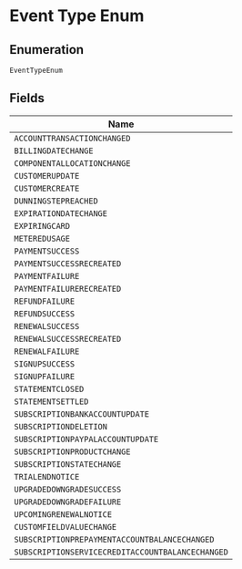 
# Event Type Enum

## Enumeration

`EventTypeEnum`

## Fields

| Name |
|  --- |
| `ACCOUNTTRANSACTIONCHANGED` |
| `BILLINGDATECHANGE` |
| `COMPONENTALLOCATIONCHANGE` |
| `CUSTOMERUPDATE` |
| `CUSTOMERCREATE` |
| `DUNNINGSTEPREACHED` |
| `EXPIRATIONDATECHANGE` |
| `EXPIRINGCARD` |
| `METEREDUSAGE` |
| `PAYMENTSUCCESS` |
| `PAYMENTSUCCESSRECREATED` |
| `PAYMENTFAILURE` |
| `PAYMENTFAILURERECREATED` |
| `REFUNDFAILURE` |
| `REFUNDSUCCESS` |
| `RENEWALSUCCESS` |
| `RENEWALSUCCESSRECREATED` |
| `RENEWALFAILURE` |
| `SIGNUPSUCCESS` |
| `SIGNUPFAILURE` |
| `STATEMENTCLOSED` |
| `STATEMENTSETTLED` |
| `SUBSCRIPTIONBANKACCOUNTUPDATE` |
| `SUBSCRIPTIONDELETION` |
| `SUBSCRIPTIONPAYPALACCOUNTUPDATE` |
| `SUBSCRIPTIONPRODUCTCHANGE` |
| `SUBSCRIPTIONSTATECHANGE` |
| `TRIALENDNOTICE` |
| `UPGRADEDOWNGRADESUCCESS` |
| `UPGRADEDOWNGRADEFAILURE` |
| `UPCOMINGRENEWALNOTICE` |
| `CUSTOMFIELDVALUECHANGE` |
| `SUBSCRIPTIONPREPAYMENTACCOUNTBALANCECHANGED` |
| `SUBSCRIPTIONSERVICECREDITACCOUNTBALANCECHANGED` |

